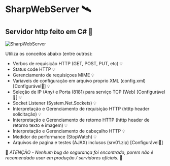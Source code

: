 # SharpWebServer 🛰️

## Servidor http feito em C# 👀

![SharpWebServer](https://academia.peat.com.br/SharpWebServer_01.png)

Utiliza os conceitos abaixo (entre outros): 

- Verbos de requisição HTTP (GET, POST, PUT, etc) :bulb:
- Status code HTTP :bulb:
- Gerenciamento de requisiçoes MIME :bulb:
- Variaveis de configuração em arquivo proprio XML (config.xml) [Configurável🧰] :bulb:
- Seleção de IP (Any) e Porta (8181) para serviço TCP (Web) [Configurável🧰] :bulb:
- Socket Listener (System.Net.Sockets) :bulb:
- Interpretação e Gerenciamento de requisição HTTP (htttp header solicitação) :bulb:
- Interpretação e Gerenciamento de retorno HTTP (htttp header de retorno texto e imagem) :bulb:
- Interpretação e Gerenciamento de cabeçalho HTTP :bulb:
- Medidor de performance (StopWatch) 💡
- Arquivos de pagina e testes (AJAX) inclusos (srv01.zip) [Configurável🧰]

:cop: *ATENÇÃO - Nenhum bug de segurança foi encontrado, porem não é recomendado usar em produção / servidores oficiais.* :cop:



